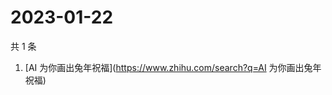 # 2023-01-22

共 1 条

<!-- BEGIN -->
<!-- 最后更新时间 Sun Jan 22 2023 01:10:35 GMT+0800 (China Standard Time) -->

1. [AI 为你画出兔年祝福](https://www.zhihu.com/search?q=AI 为你画出兔年祝福)

<!-- END -->
